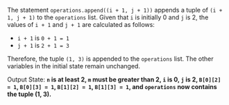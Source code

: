 The statement `operations.append((i + 1, j + 1))` appends a tuple of `(i + 1, j + 1)` to the `operations` list. Given that `i` is initially 0 and `j` is 2, the values of `i + 1` and `j + 1` are calculated as follows:

- `i + 1` is `0 + 1 = 1`
- `j + 1` is `2 + 1 = 3`

Therefore, the tuple `(1, 3)` is appended to the `operations` list. The other variables in the initial state remain unchanged. 

Output State: **`n` is at least 2, `m` must be greater than 2, `i` is 0, `j` is 2, `B[0][2] = 1`, `B[0][3] = 1`, `B[1][2] = 1`, `B[1][3] = 1`, and `operations` now contains the tuple (1, 3).**